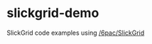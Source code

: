 # slickgrid-demo
SlickGrid code examples using [/6pac/SlickGrid](https://github.com/6pac/SlickGrid)
